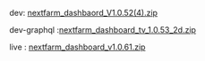 
dev: [nextfarm_dashbaord_V1.0.52(4).zip](https://github.com/user-attachments/files/17455890/nextfarm_dashbaord_V1.0.52.4.zip)




dev-graphql :[nextfarm_dashboard_tv_1.0.53_2d.zip](https://github.com/user-attachments/files/17507775/nextfarm_dashboard_tv_1.0.53_2d.zip)


live : 
[nextfarm_dashboard_v1.0.61.zip](https://github.com/user-attachments/files/17598758/nextfarm_dashboard_v1.0.61.zip)

